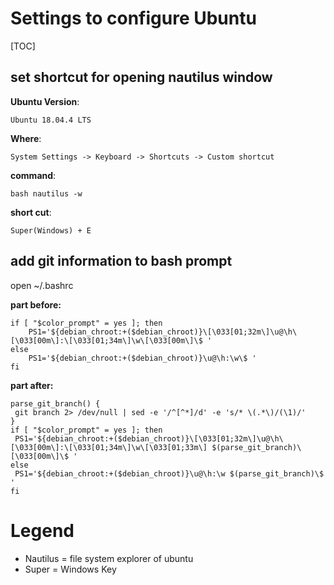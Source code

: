 # Settings to configure Ubuntu
[TOC]

## set shortcut for opening nautilus window
**Ubuntu Version**:

``` Ubuntu 18.04.4 LTS ```

**Where**:

``` System Settings -> Keyboard -> Shortcuts -> Custom shortcut ```

**command**:

```bash nautilus -w ```

**short cut**:

``` Super(Windows) + E ```


## add git information to bash prompt

open \~/.bashrc

**part before:**
```
if [ "$color_prompt" = yes ]; then
    PS1='${debian_chroot:+($debian_chroot)}\[\033[01;32m\]\u@\h\[\033[00m\]:\[\033[01;34m\]\w\[\033[00m\]\$ '
else
    PS1='${debian_chroot:+($debian_chroot)}\u@\h:\w\$ '
fi
```


**part after:**
```
parse_git_branch() {
 git branch 2> /dev/null | sed -e '/^[^*]/d' -e 's/* \(.*\)/(\1)/'
}
if [ "$color_prompt" = yes ]; then
 PS1='${debian_chroot:+($debian_chroot)}\[\033[01;32m\]\u@\h\[\033[00m\]:\[\033[01;34m\]\w\[\033[01;33m\] $(parse_git_branch)\[\033[00m\]\$ '
else
 PS1='${debian_chroot:+($debian_chroot)}\u@\h:\w $(parse_git_branch)\$ '
fi
```


# Legend
- Nautilus =  file system explorer of ubuntu
- Super = Windows Key
